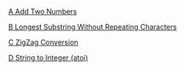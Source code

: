 [A Add Two Numbers](https://leetcode.com/problems/add-two-numbers/)

[B Longest Substring Without Repeating Characters](https://leetcode.com/problems/longest-substring-without-repeating-characters/)

[C ZigZag Conversion](https://leetcode.com/problems/zigzag-conversion/)

[D String to Integer (atoi)](https://leetcode.com/problems/string-to-integer-atoi/)

